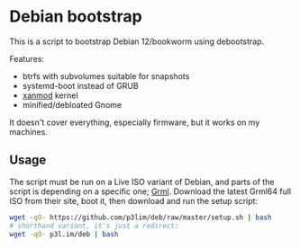 # Debian bootstrap

This is a script to bootstrap Debian 12/bookworm using debootstrap.

Features:

- btrfs with subvolumes suitable for snapshots
- systemd-boot instead of GRUB
- [xanmod](https://xanmod.org) kernel
- minified/debloated Gnome

It doesn't cover everything, especially firmware, but it works on my machines.

## Usage

The script must be run on a Live ISO variant of Debian, and parts of the script is depending on a specific one; [Grml](https://grml.org/). Download the latest Grml64 full ISO from their site, boot it, then download and run the setup script:

```bash
wget -qO- https://github.com/p3lim/deb/raw/master/setup.sh | bash
# shorthand variant, it's just a redirect:
wget -qO- p3l.im/deb | bash
```
